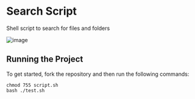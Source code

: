 # Search Script
Shell script to search for files and folders

![image](https://user-images.githubusercontent.com/12193814/99419167-9142fc80-28da-11eb-8117-fca1165c3f1f.png)

## Running the Project

To get started, fork the repository and then run the following commands:

    chmod 755 script.sh
    bash ./test.sh
